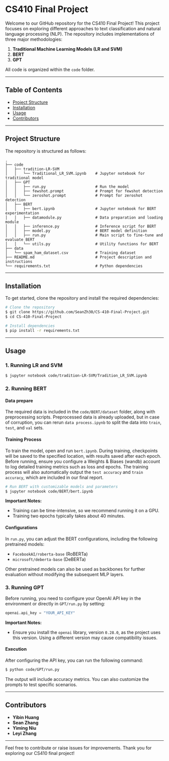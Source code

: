 # CS410 Final Project

Welcome to our GitHub repository for the CS410 Final Project! This project focuses on exploring different approaches to text classification and natural language processing (NLP). The repository includes implementations of three major methodologies:

1. **Traditional Machine Learning Models (LR and SVM)**
2. **BERT**
3. **GPT**


All code is organized within the `code` folder.

---

## Table of Contents
- [Project Structure](#project-structure)
- [Installation](#installation)
- [Usage](#usage)
- [Contributors](#contributors)

---

## Project Structure
The repository is structured as follows:

```
.
├── code
│   ├── tradition-LR-SVM
│   │   └── Traditional_LR_SVM.ipynb    # Jupyter notebook for traditional model
│   ├── GPT
│   │   ├── run.py                      # Run the model
│   │   ├── fewshot.prompt              # Prompt for fewshot detection
│   │   └── zeroshot.prompt             # Prompt for zeroshot detection
│   ├── BERT
│   │   ├── bert.ipynb                  # Jupyter notebook for BERT experimentation
│   │   ├── datamodule.py               # Data preparation and loading module
│   │   ├── inference.py                # Inference script for BERT
│   │   ├── model.py                    # BERT model definition
│   │   ├── run.py                      # Main script to fine-tune and evaluate BERT
│   │   └── utils.py                    # Utility functions for BERT
├── data
│   └── spam_ham_dataset.csv            # Training dataset
├── README.md                           # Project description and instructions
└── requirements.txt                    # Python dependencies
```

---

## Installation

To get started, clone the repository and install the required dependencies:

```bash
# Clone the repository
$ git clone https://github.com/SeanZh30/CS-410-Final-Project.git
$ cd CS-410-Final-Project

# Install dependencies
$ pip install -r requirements.txt
```

---

## Usage

### 1. Running LR and SVM

```bash
$ jupyter notebook code/tradition-LR-SVM/Tradition_LR_SVM.ipynb
```

### 2. Running BERT

#### Data prepare

The required data is included in the `code/BERT/dataset` folder, along with preprocessing scripts. Preprocessed data is already uploaded, but in case of corruption, you can rerun `data process.ipynb` to split the data into `train`, `test`, and `val` sets.

#### Training Process

To train the model, open and run `bert.ipynb`. During training, checkpoints will be saved to the specified location, with results saved after each epoch. Before running, ensure you configure a Weights & Biases (wandb) account to log detailed training metrics such as loss and epochs. The training process will also automatically output the `test accuracy` and `train accuracy`, which are included in our final report.

```bash
# Run BERT with customizable models and parameters
$ jupyter notebook code/BERT/bert.ipynb
```

**Important Notes:**
- Training can be time-intensive, so we recommend running it on a GPU.
- Training two epochs typically takes about 40 minutes.

#### Configurations

In `run.py`, you can adjust the BERT configurations, including the following pretrained models:
- `FacebookAI/roberta-base` (RoBERTa)
- `microsoft/deberta-base` (DeBERTa)

Other pretrained models can also be used as backbones for further evaluation without modifying the subsequent MLP layers.


### 3. Running GPT

Before running, you need to configure your OpenAI API key in the environment or directly in `GPT/run.py` by setting:

```python
openai.api_key = "YOUR_API_KEY"
```

**Important Notes:**
- Ensure you install the `openai` library, version `0.28.0`, as the project uses this version. Using a different version may cause compatibility issues.

#### Execution

After configuring the API key, you can run the following command:

```bash
$ python code/GPT/run.py
```

The output will include accuracy metrics. You can also customize the prompts to test specific scenarios.

---

## Contributors

- **Yibin Huang**
- **Sean Zhang**
- **Yiming Niu**
- **Leyi Zhang**
  
---

Feel free to contribute or raise issues for improvements. Thank you for exploring our CS410 final project!

